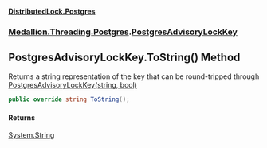 #### [DistributedLock.Postgres](README.md 'README')
### [Medallion.Threading.Postgres](Medallion.Threading.Postgres.md 'Medallion.Threading.Postgres').[PostgresAdvisoryLockKey](PostgresAdvisoryLockKey.md 'Medallion.Threading.Postgres.PostgresAdvisoryLockKey')

## PostgresAdvisoryLockKey.ToString() Method

Returns a string representation of the key that can be round-tripped through  
[PostgresAdvisoryLockKey(string, bool)](PostgresAdvisoryLockKey..ctor.nrSDuGGKUsKtcB73EU1nXg.md 'Medallion.Threading.Postgres.PostgresAdvisoryLockKey.PostgresAdvisoryLockKey(string, bool)')

```csharp
public override string ToString();
```

#### Returns
[System.String](https://docs.microsoft.com/en-us/dotnet/api/System.String 'System.String')